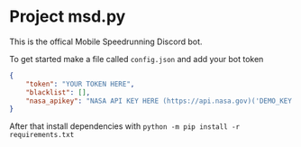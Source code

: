 # Project msd.py
This is the offical Mobile Speedrunning Discord bot.

To get started make a file called `config.json` and add your bot token
```json
{
    "token": "YOUR TOKEN HERE",
    "blacklist": [],
    "nasa_apikey": "NASA API KEY HERE (https://api.nasa.gov)('DEMO_KEY' has a lower limit, but can be used)"
}
```
After that install dependencies with `python -m pip install -r requirements.txt`